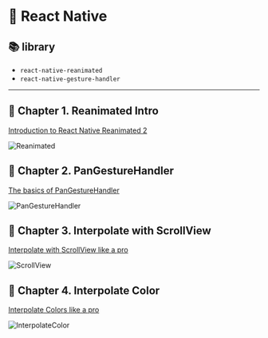 # **📱 React Native**

## **📚 library**

- `react-native-reanimated`
- `react-native-gesture-handler`

---

## **📌 Chapter 1. Reanimated Intro**

[Introduction to React Native Reanimated 2](./01%20reanimated/README.md)

![Reanimated](https://user-images.githubusercontent.com/98210863/220127121-db2b7b0d-79cf-469f-a9be-bd294a6cf8f3.gif)

## **📌 Chapter 2. PanGestureHandler**

[The basics of PanGestureHandler](./02%20panGestureHandler/README.md)
<br/>

![PanGestureHandler](https://user-images.githubusercontent.com/98210863/220142544-973bd4bb-9023-4aa9-a3a8-de97bfac7c80.gif)

## **📌 Chapter 3. Interpolate with ScrollView**

[Interpolate with ScrollView like a pro](./03%20scrollView/README.md)
<br/>

![ScrollView](https://velog.velcdn.com/images/gusdh2/post/fe0319f8-d095-40b4-8d93-061c7a812110/image.gif)

## **📌 Chapter 4. Interpolate Color**

[Interpolate Colors like a pro](./03%20scrollView/README.md) <br/>

![InterpolateColor](https://velog.velcdn.com/images/gusdh2/post/103b4288-71d1-4390-9898-61f6cd5610ff/image.gif)
